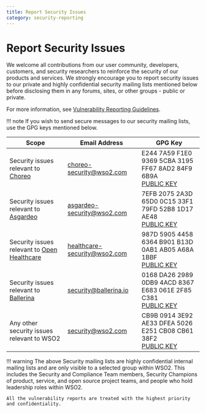 ```yaml
---
title: Report Security Issues
category: security-reporting
---
```


# Report Security Issues

We welcome all contributions from our user community, developers, customers, and security researchers to reinforce the 
security of our products and services. We strongly encourage you to report security issues to our private and highly confidential security mailing
lists mentioned below before disclosing them in any forums, sites, or other groups - public or private.

For more information, see [Vulnerability Reporting Guidelines](vulnerability-reporting-guidelines.md).

!!! note 
    If you wish to send secure messages to our security mailing lists, use the GPG keys mentioned below.

| Scope | Email Address | GPG Key |
| ----- | ------------- | ------- |
| Security issues relevant to <a href="https://wso2.com/choreo" target="_blank" rel="noopener noreferrer" class=" externalLink">Choreo</a> | <a href="mailto:choreo-security@wso2.com" target="_blank" rel="noopener noreferrer" class=" externalLink">choreo-security@wso2.com</a> | E244 7A59 F1E0 9369 5CBA 3195 FF67 8AD2 84F9 6B9A <br> <a class="md-button externalLink" href="https://keys.openpgp.org/search?q=E244+7A59+F1E0+9369+5CBA++3195+FF67+8AD2+84F9+6B9A" target="_blank" rel="noopener noreferrer">PUBLIC KEY</a> |
| Security issues relevant to <a href="https://asgardeo.io/" target="_blank" rel="noopener noreferrer" class=" externalLink">Asgardeo</a> | <a href="mailto:asgardeo-security@wso2.com" target="_blank" rel="noopener noreferrer" class=" externalLink">asgardeo-security@wso2.com</a> | 7EFB 2075 2A3D 65D0 0C15 33F1 79FD 52B8 1D17 AE48 <br> <a class="md-button externalLink" href="https://keys.openpgp.org/search?q=7EFB+2075+2A3D+65D0+0C15++33F1+79FD+52B8+1D17+AE48" target="_blank" rel="noopener noreferrer">PUBLIC KEY</a> |
| Security issues relevant to <a href="https://wso2.com/solutions/healthcare/" target="_blank" rel="noopener noreferrer" class=" externalLink">Open Healthcare</a> | <a href="mailto:healthcare-security@wso2.com" target="_blank" rel="noopener noreferrer" class=" externalLink">healthcare-security@wso2.com</a> | 987D 5905 4458 6364 B901 B13D 0AB1 AB05 A68A 1BBF <br> <a class="md-button externalLink" href="https://keys.openpgp.org/search?q=987D+5905+4458+6364+B901+B13D+0AB1+AB05+A68A+1BBF" target="_blank" rel="noopener noreferrer">PUBLIC KEY</a> |
| Security issues relevant to <a href="https://ballerina.io/security-policy/" target="_blank" rel="noopener noreferrer" class=" externalLink">Ballerina</a>| <a href="mailto:security@ballerina.io" target="_blank" rel="noopener noreferrer" class=" externalLink">security@ballerina.io</a> | 0168 DA26 2989 0DB9 4ACD 8367 E683 061E 2F85 C381 <br> <a class="md-button externalLink" href="https://pgp.mit.edu/pks/lookup?search=security%40ballerina.io+&amp;op=index" target="_blank" rel="noopener noreferrer">PUBLIC KEY</a> |
| Any other security issues relevant to WSO2 | <a href="mailto:security@wso2.com" target="_blank" rel="noopener noreferrer" class=" externalLink">security@wso2.com</a> | CB9B 0914 3E92 AE33 DFEA 5026 E251 CB08 CB61 38F2 <br> <a class="md-button externalLink" href="https://keys.openpgp.org/search?q=CB9B+0914+3E92+AE33+DFEA++5026+E251+CB08+CB61+38F2" target="_blank" rel="noopener noreferrer">PUBLIC KEY</a> |

!!! warning
    The above Security mailing lists are highly confidential internal mailing lists and are only visible to a selected 
    group within WSO2. This includes the Security and Compliance Team members, Security Champions of product, service, 
    and open source project teams, and people who hold leadership roles within WSO2. 

    All the vulnerability reports are treated with the highest priority and confidentiality.
